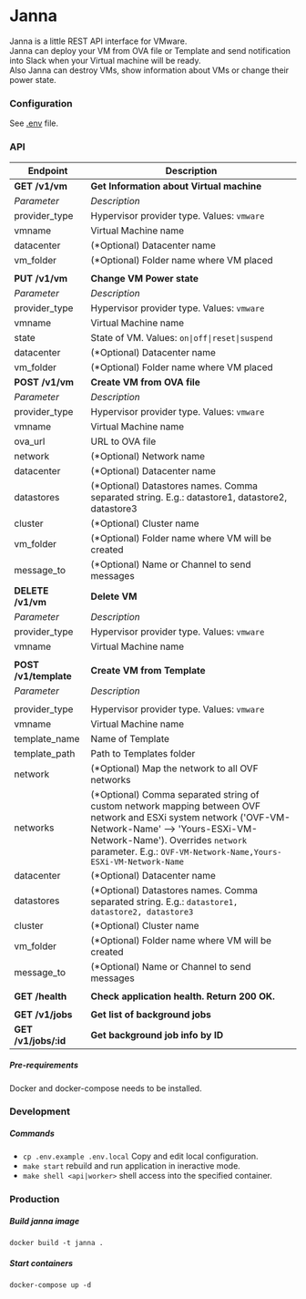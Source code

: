 # Janna

Janna is a little REST API interface for VMware.  
Janna can deploy your VM from OVA file or Template and send notification into Slack when your Virtual machine will be ready.  
Also Janna can destroy VMs, show information about VMs or change their power state.

### Configuration
See [.env](https://github.com/vterdunov/janna/blob/master/.env.example) file.

### API
| Endpoint | Description |
| ---- | --------------- |
| **GET /v1/vm** | **Get Information about Virtual machine** |
| _Parameter_ | _Description_|
| provider_type | Hypervisor provider type. Values: `vmware` |
| vmname | Virtual Machine name |
| datacenter | (*Optional) Datacenter name |
| vm_folder | (*Optional) Folder name where VM placed |
|||
| **PUT /v1/vm** | **Change VM Power state** |
| _Parameter_ | _Description_|
| provider_type | Hypervisor provider type. Values: `vmware` |
| vmname | Virtual Machine name |
| state | State of VM. Values: `on\|off\|reset\|suspend` |
| datacenter | (*Optional) Datacenter name |
| vm_folder | (*Optional) Folder name where VM placed |
| **POST /v1/vm** | **Create VM from OVA file** |
| _Parameter_ | _Description_|
| provider_type | Hypervisor provider type. Values: `vmware` |
| vmname | Virtual Machine name |
| ova_url | URL to OVA file |
| network | (*Optional) Network name |
| datacenter | (*Optional) Datacenter name |
| datastores | (*Optional) Datastores names. Comma separated string. E.g.: datastore1, datastore2, datastore3 |
| cluster | (*Optional) Cluster name |
| vm_folder | (*Optional) Folder name where VM will be created |
| message_to | (*Optional) Name or Channel to send messages |
| **DELETE /v1/vm** | **Delete VM** |
| _Parameter_ | _Description_|
| provider_type | Hypervisor provider type. Values: `vmware` |
| vmname | Virtual Machine name |
|  |  |
| **POST /v1/template** | **Create VM from Template** |
| _Parameter_ | _Description_|
|  |  |
| provider_type | Hypervisor provider type. Values: `vmware` |
| vmname | Virtual Machine name |
| template_name | Name of Template |
| template_path | Path to Templates folder |
| network | (*Optional) Map the network to all OVF networks |
| networks | (*Optional) Comma separated string of custom network mapping between OVF network and ESXi system network ('OVF-VM-Network-Name' --> 'Yours-ESXi-VM-Network-Name'). Overrides `network` parameter. E.g.: `OVF-VM-Network-Name,Yours-ESXi-VM-Network-Name` |
| datacenter | (*Optional) Datacenter name |
| datastores | (*Optional) Datastores names. Comma separated string. E.g.: `datastore1, datastore2, datastore3` |
| cluster | (*Optional) Cluster name |
| vm_folder | (*Optional) Folder name where VM will be created |
| message_to | (*Optional) Name or Channel to send messages |
|  |  |
| **GET /health** | **Check application health. Return 200 OK.** |
|  |  |
| **GET /v1/jobs** | **Get list of background jobs** |
| **GET /v1/jobs/:id** | **Get background job info by ID** |

##### Pre-requirements
Docker and docker-compose needs to be installed.

### Development
##### Commands
- `cp .env.example .env.local` Copy and edit local configuration.
- `make start` rebuild and run application in ineractive mode.
- `make shell <api|worker>` shell access into the specified container.

### Production
##### Build janna image
`docker build -t janna .`
##### Start containers
`docker-compose up -d`
